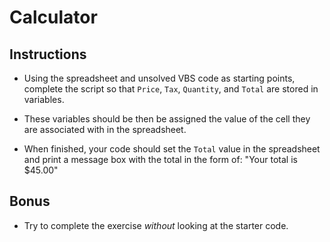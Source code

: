 # Calculator

## Instructions

* Using the spreadsheet and unsolved VBS code as starting points, complete the script so that `Price`, `Tax`, `Quantity`, and `Total` are stored in variables.

* These variables should be then be assigned the value of the cell they are associated with in the spreadsheet.

* When finished, your code should set the `Total` value in the spreadsheet and print a message box with the total in the form of: "Your total is $45.00"

## Bonus

* Try to complete the exercise _without_ looking at the starter code.
